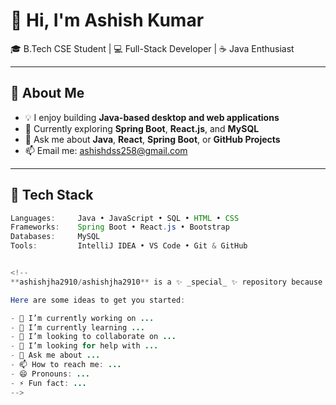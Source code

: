 # 👋 Hi, I'm Ashish Kumar

🎓 B.Tech CSE Student | 💻 Full-Stack Developer | ☕ Java Enthusiast

---

## 🚀 About Me

- 💡 I enjoy building **Java-based desktop and web applications**
- 🌱 Currently exploring **Spring Boot**, **React.js**, and **MySQL**
- 💬 Ask me about **Java**, **React**, **Spring Boot**, or **GitHub Projects**
- 📫 Email me: ashishdss258@gmail.com

---

## 🔨 Tech Stack

```java
Languages:     Java • JavaScript • SQL • HTML • CSS
Frameworks:    Spring Boot • React.js • Bootstrap
Databases:     MySQL
Tools:         IntelliJ IDEA • VS Code • Git & GitHub


<!--
**ashishjha2910/ashishjha2910** is a ✨ _special_ ✨ repository because its `README.md` (this file) appears on your GitHub profile.

Here are some ideas to get you started:

- 🔭 I’m currently working on ...
- 🌱 I’m currently learning ...
- 👯 I’m looking to collaborate on ...
- 🤔 I’m looking for help with ...
- 💬 Ask me about ...
- 📫 How to reach me: ...
- 😄 Pronouns: ...
- ⚡ Fun fact: ...
-->

